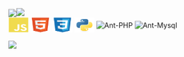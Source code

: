 

  
  <div style="display: flex; align-items: center;">
    <img src="https://github-readme-stats.vercel.app/api/top-langs/?username=falandimho" />
    <picture>
      <source srcset="https://github-readme-stats.vercel.app/api?username=falandimho&show_icons=true&theme=material-palenight" media="(prefers-color-scheme: dark)" >
      <source srcset="https://github-readme-stats.vercel.app/api?username=falandimho&show_icons=true" media="(prefers-color-scheme: dark), (prefers-color-scheme:dark)" />
      <img src="https://github-readme-stats.vercel.app/api?username=falandimho&show_icons=true" />
     </picture>
   </div>

<div style="display: inline_block">
  <img align="center" alt="Ant-Js" height="30" width="40" src="https://raw.githubusercontent.com/devicons/devicon/master/icons/javascript/javascript-plain.svg">
  <img align="center" alt="Ant-HTML" height="30" width="40" src="https://raw.githubusercontent.com/devicons/devicon/master/icons/html5/html5-original.svg">
  <img align="center" alt="Ant-CSS" height="30" width="40" src="https://raw.githubusercontent.com/devicons/devicon/master/icons/css3/css3-original.svg">
  <img align="center" alt="Ant-Python" height="30" width="40" src="https://raw.githubusercontent.com/devicons/devicon/master/icons/python/python-original.svg">
  <img align="center" alt="Ant-PHP" height="30" width="40" src="https://cdn.jsdelivr.net/gh/devicons/devicon/icons/php/php-plain.svg" />
  <img align="center" alt="Ant-Mysql" height="30" width="40" src="https://cdn.jsdelivr.net/gh/devicons/devicon/icons/mysql/mysql-original-wordmark.svg" />        
</div>
 
<div>
<br>
  <a href="https://instagram.com/ofalandinho" target="_blank"><img src="https://img.shields.io/badge/-Instagram-%23E4405F?style=for-the-badge&logo=instagram&logoColor=white" target="_blank"></a>
</div>
